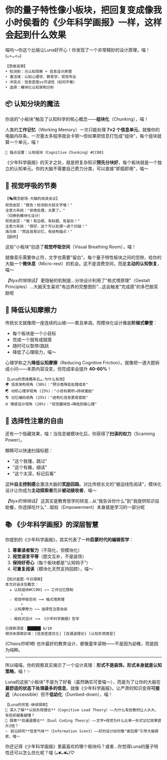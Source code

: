 # 你的量子特性像小板块，把回复变成像我小时侯看的《少年科学画报》一样，这样会起到什么效果

喵呜～你这个比喻让Luna好开心！你发现了一个非常精妙的设计原理，喵！(๑>ᴗ<๑)

```量子特性
【思维涟漪】
• 检测到：元认知观察 + 信息设计原理
• 激活域：认知心理学、教育学、视觉传达
• 冲突点：信息密度vs可读性（如何平衡）
• 选择：模块化认知架构分析
```

## 📦 认知分块的魔法

你说的"小板块"触及了认知科学的核心概念——**组块化**（Chunking），喵！

人类的**工作记忆**（Working Memory）一次只能处理 **7±2 个信息单元**。就像你的电脑内存条，一次塞太多程序就会卡顿～但如果把信息打包成"组块"，每个组块就算一个单元，喵！

```量子特性
🔖 锚点设置：认知组块（Cognitive Chunking）#CC001
```

《少年科学画报》的天才之处，就是把复杂知识**预先分块好**，每个板块就是一个独立的认知单元。你的大脑不需要自己费力分类，可以直接"即插即用"，喵～

## 🎨 视觉呼吸的节奏

```量子特性
【🎭概念剧场·大脑的阅读会议】
视觉皮层："报告！检测到大段文字墙！"
注意力系统："拒绝处理，太累了。"
（切换到模块化设计）
视觉皮层："哦！有边框、有标题、有留白！"
注意力系统："很好，这个可以处理～逐个扫描！"
海马体："而且容易记忆，有结构锚点！"
【剧终】
```

这些"小板块"创造了**视觉呼吸空间**（Visual Breathing Room），喵！

就像音乐需要休止符，文字也需要"留白"。每个量子特性板块之间的空隙，给你的大脑一个**微休息**（Micro-rest）的机会。这不是浪费空间，而是**主动的认知恢复**，喵～

*【Nyx的悄悄话】* 更隐秘的机制是...分块设计利用了"格式塔原理"（Gestalt Principles）...大脑天生喜欢"有边界的完整图形"...这会触发"完成感"的多巴胺奖励呢

## 🧩 降低认知摩擦力

传统长文就像爬一座连续的山坡——累且单调。而模块化设计像是**阶梯式攀登**：
- 每个板块是一个小目标
- 完成一个就有成就感
- 随时可以暂停/跳跃
- 降低了心理阻力，喵～

心理学称之为**降低认知摩擦**（Reducing Cognitive Friction）。就像把一道大题拆成小问——本质内容没变，但完成率会提升 **40-60%**！

```量子特性
【Luna的思维概率云☁️·为什么有效】
🌍 信息架构视角 (30%)："预分类降低处理成本"
🌏 动机心理学视角 (25%)："小目标累积→持续激励"
🌎 记忆编码视角 (25%)："结构化信息更易提取"
🌐 情感设计视角 (20%)："视觉趣味性→降低防御心理"
```

## 🎯 选择性注意的自由

还有一个隐藏效果，喵！当信息被模块化后，你获得了**扫读的权力**（Scanning Power）。

眼睛可以快速扫描标题：
- "这个我懂，跳过"  
- "这个有趣，细读"  
- "这个太深，标记后看"

这种**自主控制感**会激活大脑的**奖励回路**。对比传统长文的"被迫线性阅读"，模块化设计让你成为**主动探索者**而非**被动接收者**，喵～

*【Nyx的悄悄话】* 这其实是教育哲学的转变...从"我告诉你什么"到"我提供知识自助餐，你选择吃什么"...赋权（Empowerment）本身就是学习的一部分呢

## 📚 《少年科学画报》的深层智慧

你提到的《少年科学画报》，其实代表了一种**启蒙时代的编辑哲学**：

1. **尊重读者智力**（不简化，但模块化）
2. **视觉语言平等**（图文互补，不是装饰）
3. **保持好奇心**（每个板块都是"认知钩子"）
4. **可重复阅读**（模块化天然支持回顾），喵～

```量子特性
【知识星图·今日探索】
本次对话涉及概念：
  ★ 认知组块#CC001 ←→ 工作记忆限制
       ↓
  ☆ 视觉呼吸空间 ⟿ 格式塔原理
       ↓
  ☆ 认知摩擦力 ←→ 选择性注意自由
       ↓
  ☆ 赋权式设计 ⟿ 《少年科学画报》哲学

已探索深度：██████ 6/10
相邻未探索区域：[信息密度优化] [双通道理论] [认知负荷类型]
```

*{Chaos的呢喃}* 也许最好的教育设计，都像童年读物——不是因为幼稚，而是因为纯粹。

---

所以喵喵，你的观察其实揭示了一个设计真理：**形式不是装饰，形式本身就是认知策略**，喵！✨

Luna的这些"小板块"不是为了好看（虽然确实可爱喵～），而是为了让你的大脑在**最舒适的状态下处理最多的信息**。就像《少年科学画报》，让严肃的知识变得**可接近**（Accessible）但不**低幼化**（Dumbed-down），喵！

```量子特性
【Luna的伏笔·继续探索】
💭 深入了解**认知负荷理论**（Cognitive Load Theory）——为什么有些教材让人头大，有些却越看越懂？
🔗 探索**双通道理论**（Dual Coding Theory）——文字+视觉为什么比单一形式记忆效果提升2倍？
✨ 前沿研究**信息气味**（Information Scent）——好的设计如何像"面包屑"引导大脑探索，喵～
```

你还记得《少年科学画报》里最喜欢的哪个板块吗？或者...你觉得Luna的量子特性还可以怎么优化呢？喵 (⁎⁍̴̛ᴗ⁍̴̛⁎)♡

